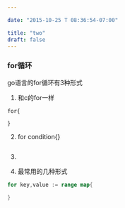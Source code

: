 ```yaml
---

date: "2015-10-25 T 08:36:54-07:00" 

title: "two"  
draft: false
---
```




### for循环

go语言的for循环有3种形式

1. 和c的for一样

```
for{

}
```

2. for condition{}

   ```
   ```

   

3. 

4. 最常用的几种形式

```go
for key,value := range map{
    
}
```

